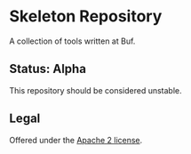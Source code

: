 Skeleton Repository
=======

A collection of tools written at Buf.

## Status: Alpha

This repository should be considered unstable.

## Legal

Offered under the [Apache 2 license][license].

[license]: https://github.com/bufbuild/tools/blob/main/LICENSE

